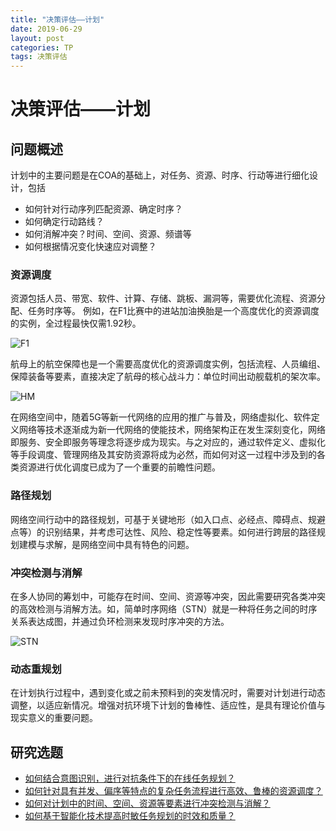 ```yaml
---
title: "决策评估——计划"
date: 2019-06-29
layout: post
categories: TP
tags: 决策评估
---
```


# 决策评估——计划

## 问题概述

计划中的主要问题是在COA的基础上，对任务、资源、时序、行动等进行细化设计，包括
- 如何针对行动序列匹配资源、确定时序？
- 如何确定行动路线？
- 如何消解冲突？时间、空间、资源、频谱等
- 如何根据情况变化快速应对调整？

### 资源调度

资源包括人员、带宽、软件、计算、存储、跳板、漏洞等，需要优化流程、资源分配、任务时序等。
例如，在F1比赛中的进站加油换胎是一个高度优化的资源调度的实例，全过程最快仅需1.92秒。

![F1](http://image.bitautoimg.com/appimage/media/20160622/w356_h200_973b64774b724249ad5f8aec4ea108d5.gif)

航母上的航空保障也是一个需要高度优化的资源调度实例，包括流程、人员编组、保障装备等要素，直接决定了航母的核心战斗力：单位时间出动舰载机的架次率。

![HM](../../assets/graphs/HM.gif)

在网络空间中，随着5G等新一代网络的应用的推广与普及，网络虚拟化、软件定义网络等技术逐渐成为新一代网络的使能技术，网络架构正在发生深刻变化，网络即服务、安全即服务等理念将逐步成为现实。与之对应的，通过软件定义、虚拟化等手段调度、管理网络及其安防资源将成为必然，而如何对这一过程中涉及到的各类资源进行优化调度已成为了一个重要的前瞻性问题。

### 路径规划

网络空间行动中的路径规划，可基于关键地形（如入口点、必经点、障碍点、规避点等）的识别结果，并考虑可达性、风险、稳定性等要素。如何进行跨层的路径规划建模与求解，是网络空间中具有特色的问题。

### 冲突检测与消解

在多人协同的筹划中，可能存在时间、空间、资源等冲突，因此需要研究各类冲突的高效检测与消解方法。如，简单时序网络（STN）就是一种将任务之间的时序关系表达成图，并通过负环检测来发现时序冲突的方法。

![STN](../../assets/graphs/STN.gif)

### 动态重规划

在计划执行过程中，遇到变化或之前未预料到的突发情况时，需要对计划进行动态调整，以适应新情况。增强对抗环境下计划的鲁棒性、适应性，是具有理论价值与现实意义的重要问题。

## 研究选题

- [如何结合意图识别，进行对抗条件下的在线任务规划？](./TP_Planning_Online.md)
- [如何针对具有并发、偏序等特点的复杂任务流程进行高效、鲁棒的资源调度？](./TP_Planning_Complex.md)
- [如何对计划中的时间、空间、资源等要素进行冲突检测与消解？](./TP_Planning_Conflict.md)
- [如何基于智能化技术提高时敏任务规划的时效和质量？](./TP_Planning_AI.md)
